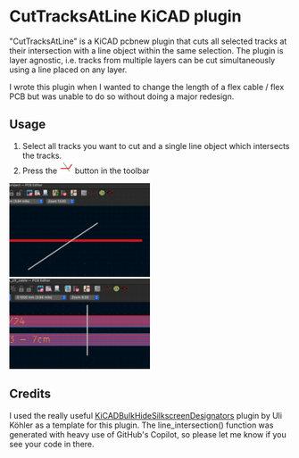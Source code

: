 # CutTracksAtLine KiCAD plugin
"CutTracksAtLine" is a KiCAD pcbnew plugin that cuts all selected tracks at their intersection with a line object within the same selection. The plugin is layer agnostic, i.e. tracks from multiple layers can be cut simultaneously using a line placed on any layer.

I wrote this plugin when I wanted to change the length of a flex cable / flex PCB but was unable to do so without doing a major redesign.

## Usage
1. Select all tracks you want to cut and a single line object which intersects the tracks.
2. Press the ![Icon](icon.png) button in the toolbar

<img src="line_demo.gif" width="50%" height="50%"/>

<img src="cable_demo.gif" width="50%" height="50%"/>

## Credits
I used the really useful [KiCADBulkHideSilkscreenDesignators](https://github.com/ulikoehler/KiCADBulkHideSilkscreenDesignators) plugin by Uli Köhler as a template for this plugin. The line_intersection() function was generated with heavy use of GitHub's Copilot, so please let me know if you see your code in there.
